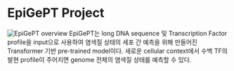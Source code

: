 # EpiGePT Project
![EpiGePT overview](https://github.com/user-attachments/assets/6b2cf334-89a6-4478-9276-1e7e88685b2c)
EpiGePT는 long DNA sequence 및 Transcription Factor profile을 input으로 사용하여 염색질 상태의 세포 간 예측을 위해 만들어진 Transformer 기반 pre-trained model이다. 새로운 cellular context에서 수백 TF의 발현 profile이 주어지면 genome 전체의 염색질 상태를 예측할 수 있다.
